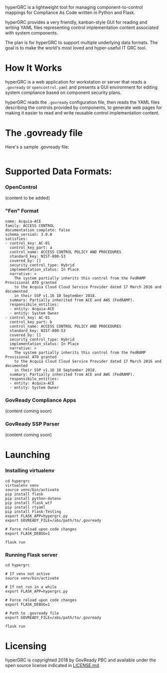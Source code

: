 hyperGRC is a lightweight tool for managing component-to-control mappings for Compliance As Code written in Python and Flask.

hyperGRC provides a very friendly, kanban-style GUI for reading and writing YAML files representing control implementation content associated with system components.

The plan is for hyperGRC to support multiple underlying data formats. The goal is to make the world's most loved and hyper-useful IT GRC tool.


# How It Works

hyperGRC is a web application for workstation or server that reads a `.govready` or `opencontrol.yaml` and presents a GUI environment for editing system compliance based on component security plans.

hyperGRC reads the `.govready` configuration file, then reads the YAML files describing the controls provided by components, to generate web pages for making it easier to read and write reusable control implementation content.


# The .govready file

Here's a sample .govready file:

```

 ```


# Supported Data Formats:

### OpenControl

(content to be added)

### "Fen" Format

```
name: Acquia-ACE
family: ACCESS CONTROL
documentation_complete: false
schema_version: 3.0.0
satisfies:
- control_key: AC-01
  control_key_part: a
  control_name: ACCESS CONTROL POLICY AND PROCEDURES
  standard_key: NIST-800-53
  covered_by: []
  security_control_type: Hybrid
  implementation_status: In Place
  narrative: >
    The system partially inherits this control from the FedRAMP Provisional ATO granted
    to the Acquia Cloud Cloud Service Provider dated 17 March 2016 and documented
    in their SSP v1.16 18 September 2018.
  summary: Partially inherited from ACE and AWS (FedRAMP).
  responsibile_entities:
  - entity: Acquia-ACE
  - entity: System Owner
- control_key: AC-01
  control_key_part: b
  control_name: ACCESS CONTROL POLICY AND PROCEDURES
  standard_key: NIST-800-53
  covered_by: []
  security_control_type: Hybrid
  implementation_status: In Place
  narrative: >
    The system partially inherits this control from the FedRAMP Provisional ATO granted
    to the Acquia Cloud Cloud Service Provider dated 17 March 2016 and documented
    in their SSP v1.16 18 September 2018.
  summary: Partially inherited from ACE and AWS (FedRAMP).
  responsibile_entities:
  - entity: Acquia-ACE
  - entity: System Owner
 ```

### GovReady Compliance Apps

(content coming soon)


### GovReady SSP Parser

(content coming soon)

# Launching

### Installing virtualenv

```
cd hypergrc
virtualenv venv
source venv/bin/activate
pip install flask
pip install python-dotenv
pip install flask_wtf
pip install rtyaml
pip install Flask-Testing
export FLASK_APP=hypergrc.py
export GOVREADY_FILE=/abs/path/to/.govready

# Force reload upon code changes
export FLASK_DEBUG=1

flask run
```

### Running Flask server
```
cd hypergrc

# If venv not active
source venv/bin/activate

# If not run in a while
export FLASK_APP=hypergrc.py

# Force reload upon code changes
export FLASK_DEBUG=1

# Path to .govready file
export GOVREADY_FILE=/abs/path/to/.govready

flask run
```

# Licensing

hyperGRC is copyrighted 2018 by GovReady PBC and available under the open source license indicated in [LICENSE.md](LICENSE.md).

